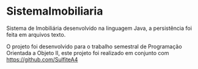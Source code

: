 # SistemaImobiliaria
Sistema de Imobiliária desenvolvido na linguagem Java, a persistência foi feita em arquivos texto. 

O projeto foi desenvolvido para o trabalho semestral de Programação Orientada a Objeto II, este projeto foi realizado em conjunto com https://github.com/SulfiteA4 
